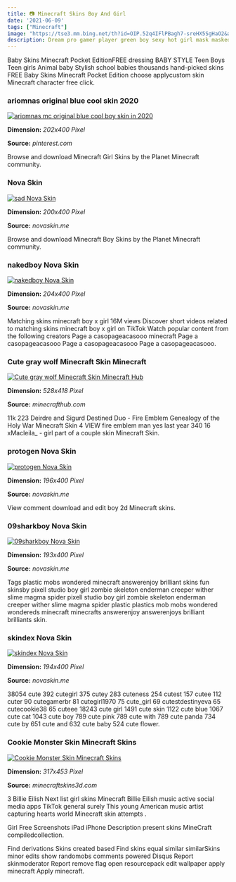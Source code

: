 ```yaml
---
title: 📷 Minecraft Skins Boy And Girl
date: '2021-06-09'
tags: ["Minecraft"]
image: "https://tse3.mm.bing.net/th?id=OIP.52q4IFlPBagh7-sreHX5SgHaO2&amp;pid=15.1"
description: Dream pro gamer player green boy sexy hot girl mask masked hacker dog cat animals speedrun tobiaszgaming gaming minecraft skin.
---
```




Baby Skins Minecraft Pocket EditionFREE dressing BABY STYLE Teen Boys Teen girls Animal baby Stylish school babies thousands hand-picked skins FREE Baby Skins Minecraft Pocket Edition choose applycustom skin Minecraft character free click.



### ariomnas original blue cool skin 2020 

[![ariomnas mc original blue cool boy skin in 2020 ](https://i.pinimg.com/736x/c6/86/a3/c686a35d3db28650fc796eb80122e966.jpg)](https://i.pinimg.com/736x/c6/86/a3/c686a35d3db28650fc796eb80122e966.jpg)


**Dimension:** _202x400 Pixel_ 

**Source:** _pinterest.com_ 


Browse and download Minecraft Girl Skins by the Planet Minecraft community.


###  Nova Skin

[![sad  Nova Skin](https://lh3.googleusercontent.com/AJUDN_2SBtULJUcH4qDz704i7TlfKwCFoobocKDpzyiGa4nqmguZN52wJ9qUTrH7YSsBCkMYzP2Yp-2ELH_7Kw=s400)](https://lh3.googleusercontent.com/AJUDN_2SBtULJUcH4qDz704i7TlfKwCFoobocKDpzyiGa4nqmguZN52wJ9qUTrH7YSsBCkMYzP2Yp-2ELH_7Kw=s400)


**Dimension:** _200x400 Pixel_ 

**Source:** _novaskin.me_ 


Browse and download Minecraft Boy Skins by the Planet Minecraft community.


### nakedboy Nova Skin

[![nakedboy  Nova Skin](https://lh3.googleusercontent.com/QKe0RSLOvI_gf2la0KiAuw_ULdwkN-c-nupNPXWPgziNArGJA1mVFdLjcAfzdFFfS5VQBhel-RMA-m6Xq0w4NA=s400)](https://lh3.googleusercontent.com/QKe0RSLOvI_gf2la0KiAuw_ULdwkN-c-nupNPXWPgziNArGJA1mVFdLjcAfzdFFfS5VQBhel-RMA-m6Xq0w4NA=s400)


**Dimension:** _204x400 Pixel_ 

**Source:** _novaskin.me_ 


Matching skins minecraft boy x girl 16M views Discover short videos related to matching skins minecraft boy x girl on TikTok Watch popular content from the following creators Page a casopageacasooo minecraft Page a casopageacasooo Page a casopageacasooo Page a casopageacasooo.


### Cute gray wolf Minecraft Skin Minecraft 

[![Cute gray wolf  Minecraft Skin  Minecraft Hub](http://minecrafthub.com/uploads/skins_3d/35777.png)](http://minecrafthub.com/uploads/skins_3d/35777.png)


**Dimension:** _528x418 Pixel_ 

**Source:** _minecrafthub.com_ 


11k 223 Deirdre and Sigurd Destined Duo - Fire Emblem Genealogy of the Holy War Minecraft Skin 4 VIEW fire emblem man yes last year 340 16 xMacleila_ - girl part of a couple skin Minecraft Skin.


### protogen Nova Skin

[![protogen  Nova Skin](https://lh3.googleusercontent.com/l3udZ0ulkwupX3Y63vcAPWBJNLDD6Ls2CG6wQvkrTqOBIp7bwwikK_I0cXEmpu8oTD_6YG00qnfV7tCQrDnTSyB13GHah0hJJRI=s400)](https://lh3.googleusercontent.com/l3udZ0ulkwupX3Y63vcAPWBJNLDD6Ls2CG6wQvkrTqOBIp7bwwikK_I0cXEmpu8oTD_6YG00qnfV7tCQrDnTSyB13GHah0hJJRI=s400)


**Dimension:** _196x400 Pixel_ 

**Source:** _novaskin.me_ 


View comment download and edit boy 2d Minecraft skins.


### 09sharkboy Nova Skin

[![09sharkboy  Nova Skin](https://lh3.googleusercontent.com/zg17liVSgwbBYosUFLZZVzcbUVEeMVoQ_H2DMhRDGCYTdpYM1hvKV9hSTBpggRunBrDxOwlXlqvkO6NjnrlRgQ=s400)](https://lh3.googleusercontent.com/zg17liVSgwbBYosUFLZZVzcbUVEeMVoQ_H2DMhRDGCYTdpYM1hvKV9hSTBpggRunBrDxOwlXlqvkO6NjnrlRgQ=s400)


**Dimension:** _193x400 Pixel_ 

**Source:** _novaskin.me_ 


Tags plastic mobs wondered minecraft answerenjoy brilliant skins fun skinsby pixell studio boy girl zombie skeleton enderman creeper wither slime magma spider pixell studio boy girl zombie skeleton enderman creeper wither slime magma spider plastic plastics mob mobs wondered wondereds minecraft minecrafts answerenjoy answerenjoys brilliant brilliants skin.


### skindex Nova Skin

[![skindex  Nova Skin](https://lh3.googleusercontent.com/tcJNrlDcQbpFf2YCvzo0eUqxYu3NznbMqmewSSwk4X0Lboq78N1nQM4EZhITL9XJtabdsL_Hbt0NwCi7ch6P=s400)](https://lh3.googleusercontent.com/tcJNrlDcQbpFf2YCvzo0eUqxYu3NznbMqmewSSwk4X0Lboq78N1nQM4EZhITL9XJtabdsL_Hbt0NwCi7ch6P=s400)


**Dimension:** _194x400 Pixel_ 

**Source:** _novaskin.me_ 


38054 cute 392 cutegirl 375 cutey 283 cuteness 254 cutest 157 cutee 112 cuter 90 cutegamerbr 81 cutegirl1970 75 cute_girl 69 cutestdestinyeva 65 cutecookie38 65 cuteee 18243 cute girl 1491 cute skin 1122 cute blue 1067 cute cat 1043 cute boy 789 cute pink 789 cute with 789 cute panda 734 cute by 651 cute and 632 cute baby 524 cute flower.


### Cookie Monster Skin Minecraft Skins

[![Cookie Monster Skin  Minecraft Skins](http://www.minecraftskins3d.com/wp-content/uploads/skins/skin-images/cookie-monster-skin-6313411/cookie-monster-skin-6313411-05.png)](http://www.minecraftskins3d.com/wp-content/uploads/skins/skin-images/cookie-monster-skin-6313411/cookie-monster-skin-6313411-05.png)


**Dimension:** _317x453 Pixel_ 

**Source:** _minecraftskins3d.com_ 



3 Billie Eilish Next list girl skins Minecraft Billie Eilish music active social media apps TikTok general surely This young American music artist capturing hearts world Minecraft skin attempts .


Girl Free Screenshots iPad iPhone Description present skins MineCraft compiledcollection.


Find derivations Skins created based Find skins equal similar similarSkins minor edits show randomobs comments powered Disqus Report skinmoderator Report remove flag open resourcepack edit wallpaper apply minecraft Apply minecraft.




